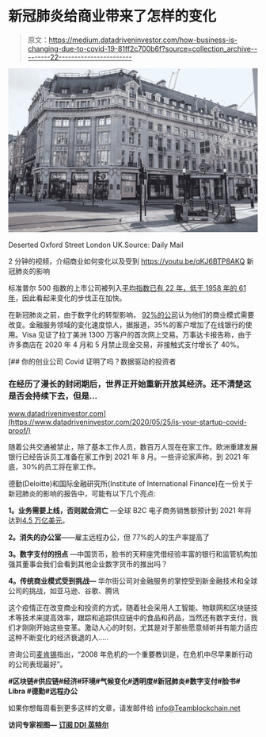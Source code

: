 # 新冠肺炎给商业带来了怎样的变化

> 原文：<https://medium.datadriveninvestor.com/how-business-is-changing-due-to-covid-19-81ff2c700b6f?source=collection_archive---------22----------------------->

![](img/d053ab718481f1a7fbccffa3f773164c.png)

Deserted Oxford Street London UK.Source: Daily Mail

2 分钟的视频，介绍商业如何变化以及受到 https://youtu.be/qKJ6BTP8AKQ 新冠肺炎的影响

标准普尔 500 指数的上市公司被列入[平均指数已有 22 年，低于 1958 年的 61 年](https://www.mckinsey.com/business-functions/mckinsey-digital/our-insights/building-new-businesses-how-incumbents-use-their-advantages-to-accelerate-growth)，因此看起来变化的步伐正在加快。

在新冠肺炎之前，由于数字化的转型影响， [92%的公司](https://www.mckinsey.com/business-functions/mckinsey-digital/our-insights/why-digital-strategies-fail)认为他们的商业模式需要改变。金融服务领域的变化速度惊人，据报道，35%的客户增加了在线银行的使用。Visa 见证了拉丁美洲 1300 万客户的首次网上交易。万事达卡报告称，由于许多商店在 2020 年 4 月和 5 月禁止现金交易，非接触式支付增长了 40%。

[](https://www.datadriveninvestor.com/2020/05/25/is-your-startup-covid-proof/) [## 你的创业公司 Covid 证明了吗？数据驱动的投资者

### 在经历了漫长的封闭期后，世界正开始重新开放其经济。还不清楚这是否会持续下去，但是…

www.datadriveninvestor.com](https://www.datadriveninvestor.com/2020/05/25/is-your-startup-covid-proof/) 

随着公共交通被禁止，除了基本工作人员，数百万人现在在家工作。欧洲重建发展银行已经告诉员工准备在家工作到 2021 年 8 月。一些评论家声称，到 2021 年底，30%的员工将在家工作。

德勤(Deloitte)和国际金融研究所(Institute of International Finance)在一份关于新冠肺炎的影响的报告中，可能有以下几个亮点:

**1。业务需要上线，否则就会消亡** —全球 B2C 电子商务销售额预计到 2021 年将达到[4.5 万亿美元](https://www.hubspot.com/marketing-statistics)。

**2。消失的办公室**——雇主远程办公，但 77%的人的生产率提高了

**3。数字支付的拐点** —中国货币，脸书的天秤座凭借经验丰富的银行和监管机构加强其董事会我们会看到其他企业数字货币的推出吗？

**4。传统商业模式受到挑战—** 华尔街公司对金融服务的掌控受到新金融技术和全球公司的挑战，如亚马逊、谷歌、腾讯

这个疫情正在改变商业和投资的方式，随着社会采用人工智能、物联网和区块链技术等技术来提高效率，跟踪和追踪供应链中的食品和药品，当然还有数字支付，我们才刚刚开始这些变革。激动人心的时刻，尤其是对于那些愿意倾听并有能力适应这种不断变化的经济衰退的人…..

咨询公司[麦肯锡](https://www.mckinsey.com/business-functions/mckinsey-digital/our-insights/the-digital-led-recovery-from-covid-19-five-questions-for-ceos)指出，“2008 年危机的一个重要教训是，在危机中尽早果断行动的公司表现最好”。

**#区块链#供应链#经济#环境#气候变化#透明度#新冠肺炎#数字支付#脸书# Libra #德勤#远程办公**

如果你想每周看到更多这样的文章，请发邮件给 info@Teamblockchain.net

**访问专家视图—** [**订阅 DDI 英特尔**](https://datadriveninvestor.com/ddi-intel)